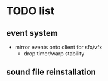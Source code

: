 # TODO list

## event system
- mirror events onto client for sfx/vfx
  - drop timer/warp stability

## sound file reinstallation

